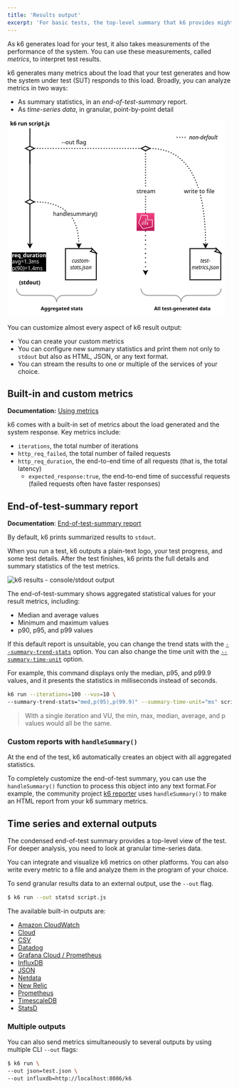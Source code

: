```yaml
---
title: 'Results output'
excerpt: 'For basic tests, the top-level summary that k6 provides might be enough. For detailed analysis, you can stream all data your test outputs to an external source.'
---
```


As k6 generates load for your test, it also takes measurements of the performance of the system.
You can use these measurements, called _metrics_, to interpret test results.

k6 generates many metrics about the load that your test generates and how the system under test (SUT) responds to this load.
Broadly, you can analyze metrics in two ways:
- As summary statistics, in an _end-of-test-summary_ report.
- As _time-series data_, in granular, point-by-point detail

![A diagram of the two broad ways to handle results: aggregated and granular](./images/k6-results-diagram.png)

You can customize almost every aspect of k6 result output:
- You can create your custom metrics
- You can configure new summary statistics and print them not only to `stdout` but also as HTML, JSON, or any text format.
- You can stream the results to one or multiple of the services of your choice.

## Built-in and custom metrics

**Documentation:** [Using metrics](/using-k6/metrics)

k6 comes with a built-in set of metrics about the load generated and the system response.
Key metrics include:
- `iterations`, the total number of iterations
- `http_req_failed`, the total number of failed requests
- `http_req_duration`, the end-to-end time of all requests (that is, the total latency)
   - `expected_response:true`, the end-to-end time of successful requests (failed requests often have faster responses)

## End-of-test-summary report

**Documentation**: [End-of-test-summary report](results-visualization/end-of-test-summary/)

By default, k6 prints summarized results to `stdout`.

When you run a test, k6 outputs a plain-text logo, your test progress, and some test details.
After the test finishes, k6 prints the full details and summary statistics of the test metrics.

![k6 results - console/stdout output](./images/k6-results-stdout.png)

The end-of-test-summary shows aggregated statistical values for your result metrics, including:
- Median and average values
- Minimum and maximum values
- p90, p95, and p99 values

If this default report is unsuitable, you can change the trend stats with
the [`--summary-trend-stats`](https://k6.io/docs/using-k6/k6-options/reference#summary-trend-stats) option.
You can also change the time unit with 
the [`--summary-time-unit`](/using-k6/k6-options/reference#summary-time-unit) option.

For example, this command displays only the median, p95, and p99.9 values,
and it presents the statistics in milliseconds instead of seconds.

```sh
k6 run --iterations=100 --vus=10 \
--summary-trend-stats="med,p(95),p(99.9)" --summary-time-unit="ms" script.js
```

<Blockquote mod="note" title="">

With a single iteration and VU, the min, max, median, average, and p values would all be the same.

</Blockquote>


### Custom reports with `handleSummary()`

At the end of the test, k6 automatically creates an object with all aggregated statistics.

To completely customize the end-of-test summary,
you can use the `handleSummary()` function to process this object into any text format.For example, the community project [k6 reporter](https://github.com/benc-uk/k6-reporter) uses `handleSummary()` to make an HTML report from your k6 summary metrics.


## Time series and external outputs

The condensed end-of-test summary provides a top-level view of the test.
For deeper analysis, you need to look at granular time-series data.

You can integrate and visualize k6 metrics on other platforms.
You can also write every metric to a file and analyze them in the program of your choice.

To send granular results data to an external output, use the `--out` flag.


```sh
$ k6 run --out statsd script.js
```


The available built-in outputs are:

<Glossary>

- [Amazon CloudWatch](/results-visualization/amazon-cloudwatch)
- [Cloud](/results-visualization/cloud)
- [CSV](/results-visualization/csv)
- [Datadog](/results-visualization/datadog)
- [Grafana Cloud / Prometheus](/results-visualization/grafana-cloud)
- [InfluxDB](/results-visualization/influxdb-+-grafana)
- [JSON](/results-visualization/json)
- [Netdata](/results-visualization/netdata)
- [New Relic](/results-visualization/new-relic)
- [Prometheus](/results-visualization/prometheus)
- [TimescaleDB](/results-visualization/timescaledb)
- [StatsD](/results-visualization/statsd)

</Glossary>

### Multiple outputs

You can also send metrics simultaneously to several outputs
by using multiple CLI `--out` flags:


```bash
$ k6 run \
--out json=test.json \
--out influxdb=http://localhost:8086/k6
```

